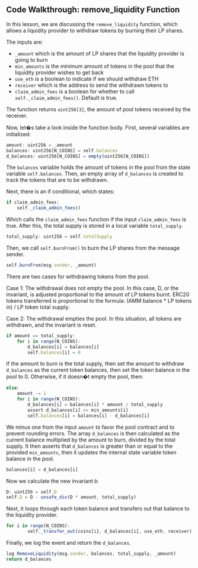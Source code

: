 ## Code Walkthrough: remove_liquidity Function

In this lesson, we are discussing the `remove_liquidity` function, which allows a liquidity provider to withdraw tokens by burning their LP shares.

The inputs are:

*   `_amount` which is the amount of LP shares that the liquidity provider is going to burn
*   `min_amounts` is the minimum amount of tokens in the pool that the liquidity provider wishes to get back
*   `use_eth` is a boolean to indicate if we should withdraw ETH
*   `receiver` which is the address to send the withdrawn tokens to
*  `claim_admin_fees` is a boolean for whether to call `self._claim_admin_fees()`. Default is true.

The function returns `uint256[3]`, the amount of pool tokens received by the receiver.

Now, let�s take a look inside the function body. First, several variables are initialized:

```javascript
amount: uint256 = _amount
balances: uint256[N_COINS] = self.balances
d_balances: uint256[N_COINS] = empty(uint256[N_COINS])
```

The `balances` variable holds the amount of tokens in the pool from the state variable `self.balances`. Then, an empty array of `d_balances` is created to track the tokens that are to be withdrawn.

Next, there is an if conditional, which states:

```javascript
if claim_admin_fees:
    self._claim_admin_fees()
```

Which calls the `claim_admin_fees` function if the input `claim_admin_fees` is true. After this, the total supply is stored in a local variable `total_supply`.

```javascript
total_supply: uint256 = self.totalSupply
```

Then, we call `self.burnFrom()` to burn the LP shares from the message sender.

```javascript
self.burnFrom(msg.sender, _amount)
```

There are two cases for withdrawing tokens from the pool.

Case 1: The withdrawal does not empty the pool. In this case, D, or the invariant, is adjusted proportional to the amount of LP tokens burnt. ERC20 tokens transferred is proportional to the formula: (AMM balance \* LP tokens in) / LP token total supply.

Case 2: The withdrawal empties the pool. In this situation, all tokens are withdrawn, and the invariant is reset.

```javascript
if amount == total_supply:
    for i in range(N_COINS):
        d_balances[i] = balances[i]
        self.balances[i] = 0
```

If the amount to burn is the total supply, then set the amount to withdraw `d_balances` as the current token balances, then set the token balance in the pool to 0. Otherwise, if it doesn�t empty the pool, then:

```javascript
else:
    amount -= 1
    for i in range(N_COINS):
        d_balances[i] = balances[i] * amount / total_supply
        assert d_balances[i] >= min_amounts[i]
        self.balances[i] = balances[i] - d_balances[i]
```

We minus one from the input `amount` to favor the pool contract and to prevent rounding errors. The array `d_balances` is then calculated as the current balance multiplied by the amount to burn, divided by the total supply. It then asserts that `d_balances` is greater than or equal to the provided `min_amounts`, then it updates the internal state variable token balance in the pool.

```javascript
balances[i] = d_balances[i]
```

Now we calculate the new invariant `D`:

```javascript
D: uint256 = self.D
self.D = D - unsafe_div(D * amount, total_supply)
```

Next, it loops through each token balance and transfers out that balance to the liquidity provider.

```javascript
for i in range(N_COINS):
        self._transfer_out(coins[i], d_balances[i], use_eth, receiver)
```

Finally, we log the event and return the `d_balances`.

```javascript
log RemoveLiquidity(msg.sender, balances, total_supply, _amount)
return d_balances
```
